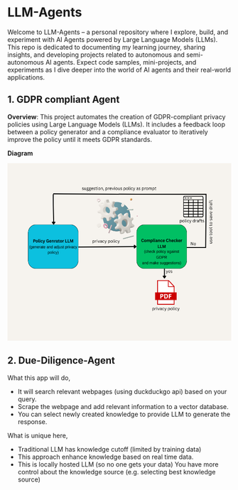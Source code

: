 # LLM-Agents

Welcome to LLM-Agents – a personal repository where I explore, build, and experiment with AI Agents powered by Large Language Models (LLMs).
This repo is dedicated to documenting my learning journey, sharing insights, and developing projects related to autonomous and semi-autonomous AI agents. Expect code samples, mini-projects, and experiments as I dive deeper into the world of AI agents and their real-world applications.

## 1. GDPR compliant Agent
**Overview**: This project automates the creation of GDPR-compliant privacy policies using Large Language Models (LLMs). It includes a feedback loop between a policy generator and a compliance evaluator to iteratively improve the policy until it meets GDPR standards.

**Diagram**<br>

<img src="https://raw.githubusercontent.com/fahimabrar/LLM-Agents/refs/heads/main/GDPR%20Complient%20Agent/Simple%20Flowchart%20Infographic%20Graph.png" alt="description" width="600" height="400">

   
## 2. Due-Diligence-Agent
What this app will do,
- It will search relevant webpages (using duckduckgo api) based on your query.
- Scrape the webpage and add relevant information to a vector database.
- You can select newly created knowledge to provide LLM to generate the response.

What is unique here,
- Traditional LLM has knowledge cutoff (limited by training data)
- This approach enhance knowledge based on real time data.
- This is locally hosted LLM (so no one gets your data)
You have more control about the knowledge source (e.g. selecting best knowledge source)
